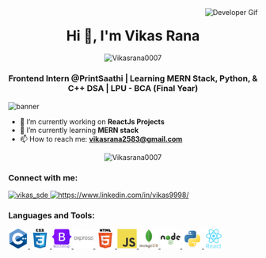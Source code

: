 <img align="right" src="https://raw.githubusercontent.com/4r7if3x/4r7if3x/main/.assets/developer.gif" alt="Developer Gif"/>

<h1 align="center">Hi 👋, I'm Vikas Rana</h1>

<p align="center">
  <img src="https://komarev.com/ghpvc/?username=Vikasrana0007&label=Profile%20views&color=0e75b6&style=flat" alt="Vikasrana0007" />
</p>

<h3 align="center">
  <strong>Frontend Intern @PrintSaathi | Learning MERN Stack, Python, & C++ DSA | LPU - BCA (Final Year)</strong>
</h3>

<img align="center" src="https://pbs.twimg.com/profile_banners/1586358231131369473/1707581617/1080x360" alt="banner" />

<br/>

- 🔭 I’m currently working on **ReactJs Projects**
- 🌱 I’m currently learning **MERN stack**
- 📫 How to reach me: **vikasrana2583@gmail.com**

<p align="center">
  <img src="https://github-readme-stats.vercel.app/api?username=Vikasrana0007&show_icons=true&locale=en" alt="Vikasrana0007" />
</p>

<h3 align="left">Connect with me:</h3>
<p align="left">
  <a href="https://twitter.com/vikas_sde" target="blank">
    <img src="https://raw.githubusercontent.com/rahuldkjain/github-profile-readme-generator/master/src/images/icons/Social/twitter.svg" alt="vikas_sde" height="30" width="40"/>
  </a>
  <a href="https://linkedin.com/in/vikas9998/" target="blank">
    <img src="https://raw.githubusercontent.com/rahuldkjain/github-profile-readme-generator/master/src/images/icons/Social/linked-in-alt.svg" alt="https://www.linkedin.com/in/vikas9998/" height="30" width="40"/>
  </a>
</p>

<h3 align="left">Languages and Tools:</h3>
<p align="left">
  <a href="https://www.w3schools.com/cpp/" target="_blank" rel="noreferrer">
    <img src="https://raw.githubusercontent.com/devicons/devicon/master/icons/cplusplus/cplusplus-original.svg" alt="cplusplus" width="40" height="40"/>
  </a>
  <a href="https://www.w3schools.com/css/" target="_blank" rel="noreferrer">
    <img src="https://raw.githubusercontent.com/devicons/devicon/master/icons/css3/css3-original-wordmark.svg" alt="css3" width="40" height="40"/>
  </a>
  <a href="https://getbootstrap.com/" target="_blank" rel="noreferrer">
    <img src="https://raw.githubusercontent.com/devicons/devicon/master/icons/bootstrap/bootstrap-original-wordmark.svg" alt="bootstrap" width="40" height="40"/>
  </a>
  <a href="https://expressjs.com" target="_blank" rel="noreferrer">
    <img src="https://raw.githubusercontent.com/devicons/devicon/master/icons/express/express-original-wordmark.svg" alt="express" width="40" height="40"/>
  </a>
  <a href="https://www.w3.org/html/" target="_blank" rel="noreferrer">
    <img src="https://raw.githubusercontent.com/devicons/devicon/master/icons/html5/html5-original-wordmark.svg" alt="html5" width="40" height="40"/>
  </a>
  <a href="https://developer.mozilla.org/en-US/docs/Web/JavaScript" target="_blank" rel="noreferrer">
    <img src="https://raw.githubusercontent.com/devicons/devicon/master/icons/javascript/javascript-original.svg" alt="javascript" width="40" height="40"/>
  </a>
  <a href="https://www.mongodb.com/" target="_blank" rel="noreferrer">
    <img src="https://raw.githubusercontent.com/devicons/devicon/master/icons/mongodb/mongodb-original-wordmark.svg" alt="mongodb" width="40" height="40"/>
  </a>
  <a href="https://nodejs.org" target="_blank" rel="noreferrer">
    <img src="https://raw.githubusercontent.com/devicons/devicon/master/icons/nodejs/nodejs-original-wordmark.svg" alt="nodejs" width="40" height="40"/>
  </a>
  <a href="https://www.python.org" target="_blank" rel="noreferrer">
    <img src="https://raw.githubusercontent.com/devicons/devicon/master/icons/python/python-original.svg" alt="python" width="40" height="40"/>
  </a>
  <a href="https://reactjs.org/" target="_blank" rel="noreferrer">
    <img src="https://raw.githubusercontent.com/devicons/devicon/master/icons/react/react-original-wordmark.svg" alt="react" width="40" height="40"/>
  </a>
</p>
